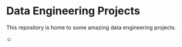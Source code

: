 # Data Engineering Projects

This repository is home to some amazing data engineering projects.

:relaxed:
